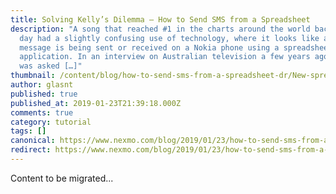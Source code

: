```yaml
---
title: Solving Kelly’s Dilemma – How to Send SMS from a Spreadsheet
description: "A song that reached #1 in the charts around the world back in the
  day had a slightly confusing use of technology, where it looks like a text
  message is being sent or received on a Nokia phone using a spreadsheet
  application. In an interview on Australian television a few years ago, Nelly
  was asked […]"
thumbnail: /content/blog/how-to-send-sms-from-a-spreadsheet-dr/New-spreadsheet-who-dis.png
author: glasnt
published: true
published_at: 2019-01-23T21:39:18.000Z
comments: true
category: tutorial
tags: []
canonical: https://www.nexmo.com/blog/2019/01/23/how-to-send-sms-from-a-spreadsheet-dr
redirect: https://www.nexmo.com/blog/2019/01/23/how-to-send-sms-from-a-spreadsheet-dr
---
```


Content to be migrated...
